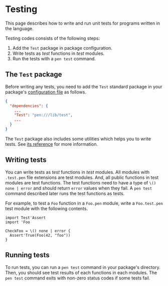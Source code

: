 # Testing

This page describes how to write and run unit tests for programs written in the language.

Testing codes consists of the following steps:

1. Add the `Test` package in package configuration.
1. Write tests as _test_ functions in _test_ modules.
1. Run the tests with a `pen test` command.

## The `Test` package

Before writing any tests, you need to add the `Test` standard package in your package's [configuration file](/references/language/packages.html#package-configuration) as follows.

```json
{
  "dependencies": {
    ...
    "Test": "pen:///lib/test",
    ...
  }
}
```

The `Test` package also includes some utilities which helps you to write tests. See [its reference](/references/standard-packages/test.html) for more information.

## Writing tests

You can write tests as _test_ functions in _test_ modules. All modules with `.test.pen` file extensions are test modules. And, all public functions in test modules are test functions. The test functions need to have a type of `\() none | error` and should return `error` values when they fail. A `pen test` command described later runs the test functions as tests.

For example, to test a `Foo` function in a `Foo.pen` module, write a `Foo.test.pen` test module with the following contents.

```pen
import Test'Assert
import 'Foo

CheckFoo = \() none | error {
  Assert'True(Foo(42, "foo"))
}
```

## Running tests

To run tests, you can run a `pen test` command in your package's directory. Then, you should see test results of each functions in each modules. The `pen test` command exits with non-zero status codes if some tests fail.
